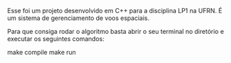 Esse foi um projeto desenvolvido em C++ para a disciplina LP1 na UFRN. É um sistema de gerenciamento de voos espaciais.

Para que consiga rodar o algoritmo basta abrir o seu terminal no diretório e executar os seguintes comandos:

make compile
make run
